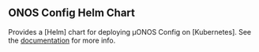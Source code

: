 ## ONOS Config Helm Chart

Provides a [Helm] chart for deploying µONOS Config on [Kubernetes]. See the
[documentation](../../docs/deployment.md) for more info.
